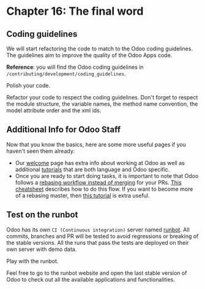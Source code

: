 # Chapter 16: The final word

## Coding guidelines

We will start refactoring the code to match to the Odoo coding
guidelines. The guidelines aim to improve the quality of the Odoo Apps
code.

**Reference**: you will find the Odoo coding guidelines in
`/contributing/development/coding_guidelines`.

<div class="exercise">

Polish your code.

Refactor your code to respect the coding guidelines. Don't forget to
respect the module structure, the variable names, the method name
convention, the model attribute order and the xml ids.

</div>

## Additional Info for Odoo Staff

Now that you know the basics, here are some more useful pages if you
haven't seen them already:

  - Our [welcome](https://github.com/odoo/enterprise/wiki/Welcome) page
    has extra info about working at Odoo as well as additional
    [tutorials](https://github.com/odoo/enterprise/wiki/Welcome#3-technical-training)
    that are both language and Odoo specific.
  - Once you are ready to start doing tasks, it is important to note
    that Odoo follows a [rebasing workflow instead of
    merging](https://www.atlassian.com/git/tutorials/merging-vs-rebasing)
    for your PRs. [This
    cheatsheet](https://github.com/odoo/enterprise/wiki/GIT-Cheatsheet#pull-request-flow)
    describes how to do this flow. If you want to become more of a
    rebasing master, then [this
    tutorial](https://www.atlassian.com/git/tutorials/rewriting-history)
    is extra useful.

## Test on the runbot

Odoo has its own `CI (Continuous integration)` server named
[runbot](https://runbot.odoo.com/). All commits, branches and PR will be
tested to avoid regressions or breaking of the stable versions. All the
runs that pass the tests are deployed on their own server with demo
data.

<div class="exercise">

Play with the runbot.

Feel free to go to the runbot website and open the last stable version
of Odoo to check out all the available applications and functionalities.

</div>
